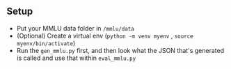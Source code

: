## Setup 
- Put your MMLU data folder in `/mmlu/data`
- (Optional) Create a virtual env (`python -m venv myenv` , `source myenv/bin/activate`)
- Run the `gen_mmlu.py` first, and then look what the JSON that's generated is called and use that within `eval_mmlu.py`

